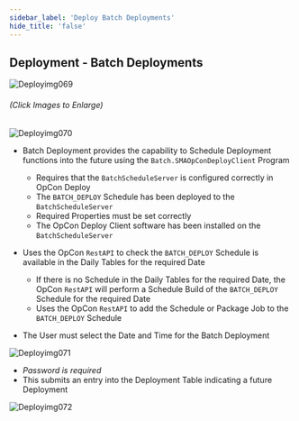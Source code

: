 ```yaml
---
sidebar_label: 'Deploy Batch Deployments'
hide_title: 'false'
---
```


## Deployment - Batch Deployments

![Deployimg069](../static/imgdeploy/Deployimg069.png)

###### (Click Images to Enlarge)

![Deployimg070](../static/imgdeploy/Deployimg070.png)

* Batch Deployment provides the capability to Schedule Deployment functions into the future using the ```Batch.SMAOpConDeployClient``` Program
    * Requires that the ```BatchScheduleServer``` is configured correctly in OpCon Deploy
    * The ```BATCH_DEPLOY``` Schedule has been deployed to the ```BatchScheduleServer```
    * Required Properties must be set correctly
    * The OpCon Deploy Client software has been installed on the ```BatchScheduleServer```

* Uses the OpCon ```RestAPI``` to check the ```BATCH_DEPLOY``` Schedule is available in the Daily Tables for the required Date
    * If there is no Schedule in the Daily Tables for the required Date, the OpCon ```RestAPI``` will perform a Schedule Build of the ```BATCH_DEPLOY``` Schedule for the required Date
    * Uses the OpCon ```RestAPI``` to add the Schedule or Package Job to the ```BATCH_DEPLOY``` Schedule

* The User must select the Date and Time for the Batch Deployment

![Deployimg071](../static/imgdeploy/Deployimg071.png)

* _Password is required_
* This submits an entry into the Deployment Table indicating a future Deployment

![Deployimg072](../static/imgdeploy/Deployimg072.png)